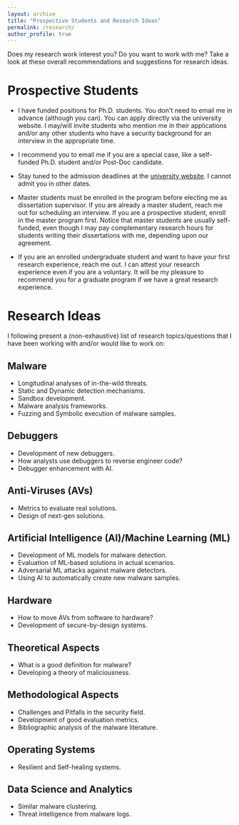 ```yaml
---
layout: archive
title: "Prospective Students and Research Ideas"
permalink: /research/
author_profile: true
---
```


Does my research work interest you? Do you want to work with me? Take a look at these overall recommendations and suggestions for research ideas.

# Prospective Students

* I have funded positions for Ph.D. students. You don't need to email me in advance (although you can). You can apply directly via the university website. I may/will invite students who mention me in their applications and/or any other students who have a security background for an interview in the appropriate time.

* I recommend you to email me if you are a special case, like a self-funded Ph.D. student and/or Post-Doc candidate.

* Stay tuned to the admission deadlines at the [university website](https://engineering.tamu.edu/cse/admissions-and-aid/graduate-admissions.html). I cannot admit you in other dates. 

* Master students must be enrolled in the program before electing me as dissertation supervisor. If you are already a master student, reach me out for scheduling an interview. If you are a prospective student, enroll in the master program first. Notice that master students are usually self-funded, even though I may pay complementary research hours for students writing their dissertations with me, depending upon our agreement.

* If you are an enrolled undergraduate student and want to have your first research experience, reach me out. I can attest your research experience even if you are a voluntary. It will be my pleasure to recommend you for a graduate program if we have a great research experience.

# Research Ideas

I following present a (non-exhaustive) list of research topics/questions that I have been working with and/or would like to work on:

## Malware
* Longitudinal analyses of in-the-wild threats.
* Static and Dynamic detection mechanisms.
* Sandbox development.
* Malware analysis frameworks.
* Fuzzing and Symbolic execution of malware samples.

## Debuggers
* Development of new debuggers.
* How analysts use debuggers to reverse engineer code?
* Debugger enhancement with AI.

## Anti-Viruses (AVs)
* Metrics to evaluate real solutions.
* Design of next-gen solutions.

## Artificial Intelligence (AI)/Machine Learning (ML)
* Development of ML models for malware detection.
* Evaluation of ML-based solutions in actual scenarios.
* Adversarial ML attacks against malware detectors.
* Using AI to automatically create new malware samples.

## Hardware
* How to move AVs from software to hardware?
* Development of secure-by-design systems.

## Theoretical Aspects
* What is a good definition for malware?
* Developing a theory of maliciousness.

## Methodological Aspects
* Challenges and Pitfalls in the security field.
* Development of good evaluation metrics.
* Bibliographic analysis of the malware literature.

## Operating Systems
* Resilient and Self-healing systems.

## Data Science and Analytics
* Similar malware clustering.
* Threat intelligence from malware logs.
